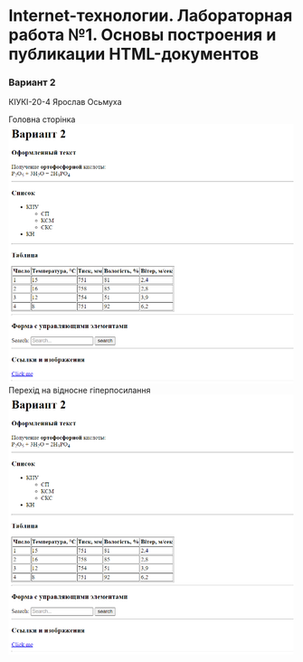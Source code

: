 # Internet-технологии. Лабораторная работа №1. Основы построения и публикации HTML-документов
### Вариант 2
КІУКІ-20-4 Ярослав Осьмуха

Головна сторінка
![main page](./images/1.PNG)
Перехід на відносне гіперпосилання
![another page](./images/1.PNG)
